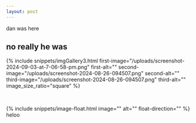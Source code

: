 ```yaml
---
layout: post
---
```

dan was here

## no really he was

{% include snippets/imgGallery3.html first-image="/uploads/screenshot-2024-09-03-at-7-06-58-pm.png" first-alt="" second-image="/uploads/screenshot-2024-08-26-094507.png" second-alt="" third-image="/uploads/screenshot-2024-08-26-094507.png" third-alt="" image_size_ratio="square" %}

&nbsp;

{% include snippets/image-float.html image="" alt="" float-direction="" %} heloo&nbsp;